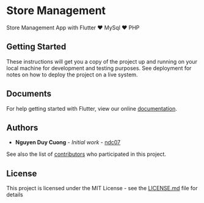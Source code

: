 # Store Management

Store Management App with Flutter ❤️ MySql ❤️ PHP

## Getting Started

These instructions will get you a copy of the project up and running on your local machine for development and testing purposes. See deployment for notes on how to deploy the project on a live system.

## Documents

For help getting started with Flutter, view our online [documentation](https://flutter.io/).

## Authors

* **Nguyen Duy Cuong** - *Initial work* - [ndc07](https://github.com/ndc07)

See also the list of [contributors](https://github.com/your/project/contributors) who participated in this project.

## License

This project is licensed under the MIT License - see the [LICENSE.md](LICENSE.md) file for details


